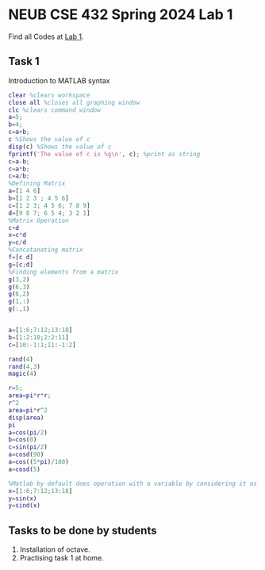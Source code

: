 # NEUB CSE 432 Spring 2024 Lab 1
Find all Codes at  [Lab 1](https://github.com/shparvez001/NEUB-CSE-432-Spring-2024/tree/main/Lab%201).



## Task 1
Introduction to MATLAB syntax
```matlab
clear %clears workspace
close all %closes all graphing window
clc %clears command window
a=5;
b=4;
c=a+b;
c %Shows the value of c
disp(c) %Shows the value of c
fprintf('The value of c is %g\n', c); %print as string
c=a-b;
c=a*b;
c=a/b;
%Defining Matrix
a=[1 4 6]
b=[1 2 3 ; 4 5 6]
c=[1 2 3; 4 5 6; 7 8 9]
d=[9 8 7; 6 5 4; 3 2 1]
%Matrix Operation
c+d
x=c*d
y=c/d
%Concatanating matrix
f=[c d]
g=[c;d]
%Finding elements from a matrix
g(3,2)
g(6,3)
g(6,2)
g(1,:)
g(:,1)


a=[1:6;7:12;13:18]
b=[1:2:10;2:2:11]
c=[10:-1:1;11:-1:2]

rand(4)
rand(4,3)
magic(4)

r=5;
area=pi*r*r;
r^2
area=pi*r^2
disp(area)
pi
a=cos(pi/2)
b=cos(0)
c=sin(pi/2)
a=cosd(90)
a=cos((5*pi)/180)
a=cosd(5)

%Matlab by default does operation with a variable by considering it as a matrix.
x=[1:6;7:12;13:18]
y=sin(x)
y=sind(x)
```

## Tasks to be done by students
1. Installation of octave.
2. Practising task 1 at home.
